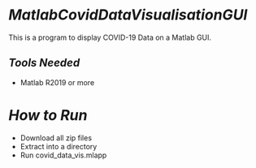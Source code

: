# *MatlabCovidDataVisualisationGUI*
This is a program to display COVID-19 Data on a Matlab GUI.

## *Tools Needed*
- Matlab R2019 or more

# *How to Run*
- Download all zip files
- Extract into a directory
- Run covid_data_vis.mlapp

